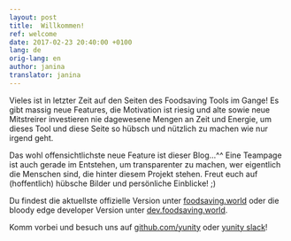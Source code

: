 ```yaml
---
layout: post
title:  Willkommen!
ref: welcome
date: 2017-02-23 20:40:00 +0100
lang: de
orig-lang: en
author: janina
translator: janina
---
```


Vieles ist in letzter Zeit auf den Seiten des Foodsaving Tools im Gange! Es gibt
massig neue Features, die Motivation ist riesig und alte sowie neue Mitstreirer
investieren nie dagewesene Mengen an Zeit und Energie, um dieses Tool und diese
Seite so hübsch und nützlich zu machen wie nur irgend geht.

<!--more-->

Das wohl offensichtlichste neue Feature ist dieser Blog...^^ Eine Teampage ist
auch gerade im Entstehen, um transparenter zu machen, wer eigentlich die Menschen
sind, die hinter diesem Projekt stehen. Freut euch auf (hoffentlich) hübsche Bilder
und persönliche Einblicke! ;)

Du findest die aktuellste offizielle Version unter
[foodsaving.world](https://foodsaving.world)
oder die bloody edge developer Version unter
[dev.foodsaving.world](https://dev.foodsaving.world).

Komm vorbei und besuch uns auf [github.com/yunity](https://github.com/yunity)
oder [yunity slack](https://slackin.yunity.org/)!
